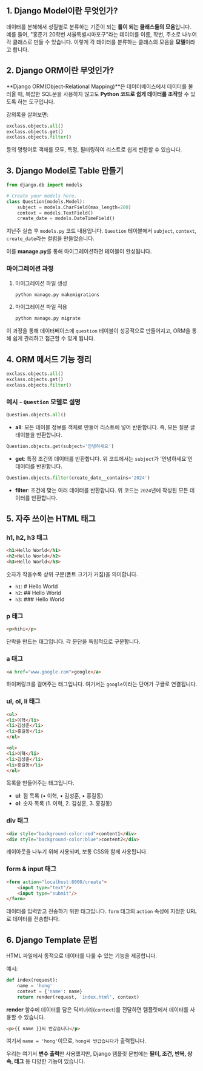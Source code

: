 ## 1. Django Model이란 무엇인가?
데이터를 분해해서 성질별로 분류하는 기준이 되는 **틀이 되는 클래스들의 모음**입니다. 예를 들어, "홍준기 20학번 서울특별시마포구"라는 데이터를 이름, 학번, 주소로 나누어 각 클래스로 만들 수 있습니다. 이렇게 각 데이터를 분류하는 클래스의 모음을 **모델**이라고 합니다.

## 2. Django ORM이란 무엇인가?
**Django ORM(Object-Relational Mapping)**은 데이터베이스에서 데이터를 불러올 때, 복잡한 SQL문을 사용하지 않고도 **Python 코드로 쉽게 데이터를 조작**할 수 있도록 하는 도구입니다.

강의록을 살펴보면:

```python
exclass.objects.all()
exclass.objects.get()
exclass.objects.filter()
```

등의 명령어로 객체를 모두, 특정, 필터링하여 리스트로 쉽게 변환할 수 있습니다.

## 3. Django Model로 Table 만들기

```python
from django.db import models

# Create your models here.
class Question(models.Model):
    subject = models.CharField(max_length=200)
    context = models.TextField()
    create_date = models.DateTimeField()
```

지난주 실습 후 `models.py` 코드 내용입니다. `Question` 테이블에서 `subject`, `context`, `create_date`라는 컬럼을 만들었습니다.

이를 **manage.py**를 통해 마이그레이션하면 테이블이 완성됩니다.

### 마이그레이션 과정

1. 마이그레이션 파일 생성
   ```bash
   python manage.py makemigrations
   ```
2. 마이그레이션 파일 적용
   ```bash
   python manage.py migrate
   ```

이 과정을 통해 데이터베이스에 `question` 테이블이 성공적으로 만들어지고, ORM을 통해 쉽게 관리하고 접근할 수 있게 됩니다.

## 4. ORM 메서드 기능 정리

```python
exclass.objects.all()
exclass.objects.get()
exclass.objects.filter()
```

### 예시 - `Question` 모델로 설명
```python
Question.objects.all()
```
- **all**: 모든 테이블 정보를 객체로 만들어 리스트에 넣어 반환합니다. 즉, 모든 질문 글 테이블을 반환합니다.

```python
Question.objects.get(subject='안녕하세요')
```
- **get**: 특정 조건의 데이터를 반환합니다. 위 코드에서는 `subject`가 '안녕하세요'인 데이터를 반환합니다.

```python
Question.objects.filter(create_date__contains='2024')
```
- **filter**: 조건에 맞는 여러 데이터를 반환합니다. 위 코드는 `2024`년에 작성된 모든 데이터를 반환합니다.

## 5. 자주 쓰이는 HTML 태그

### h1, h2, h3 태그
```html
<h1>Hello World</h1>
<h2>Hello World</h2>
<h3>Hello World</h3>
```
숫자가 작을수록 상위 구문(폰트 크기가 커짐)을 의미합니다.
- `h1`: # Hello World
- `h2`: ## Hello World
- `h3`: ### Hello World

### p 태그
```html
<p>hihi</p>
```
단락을 만드는 태그입니다. 각 문단을 독립적으로 구분합니다.

### a 태그
```html
<a href="www.google.com">google</a>
```
하이퍼링크를 걸어주는 태그입니다. 여기서는 `google`이라는 단어가 구글로 연결됩니다.

### ul, ol, li 태그
```html
<ul>
<li>이혁</li>
<li>김성훈</li>
<li>홍길동</li>
</ul>

<ol>
<li>이혁</li>
<li>김성훈</li>
<li>홍길동</li>
</ol>
```
목록을 만들어주는 태그입니다.
- **ul**: 점 목록 (• 이혁, • 김성훈, • 홍길동)
- **ol**: 숫자 목록 (1. 이혁, 2. 김성훈, 3. 홍길동)

### div 태그
```html
<div style="background-color:red">content1</div>
<div style="background-color:blue">content2</div>
```
레이아웃을 나누기 위해 사용되며, 보통 CSS와 함께 사용됩니다.

### form & input 태그
```html
<form action="localhost:8000/create">
    <input type="text"/>
    <input type="submit"/>
</form>
```
데이터를 입력받고 전송하기 위한 태그입니다. `form` 태그의 `action` 속성에 지정한 URL로 데이터를 전송합니다.

## 6. Django Template 문법
HTML 파일에서 동적으로 데이터를 다룰 수 있는 기능을 제공합니다.

예시:
```python
def index(request):
    name = 'hong'
    context = {'name': name}
    return render(request, 'index.html', context)
```
**render** 함수에 데이터를 담은 딕셔너리(`context`)를 전달하면 템플릿에서 데이터를 사용할 수 있습니다.

```html
<p>{{ name }}씨 반갑습니다</p>
```
여기서 `name = 'hong'`이므로, `hong씨 반갑습니다`가 출력됩니다.

우리는 여기서 **변수 출력**만 사용했지만, Django 템플릿 문법에는 **필터, 조건, 반복, 상속, 태그** 등 다양한 기능이 있습니다.